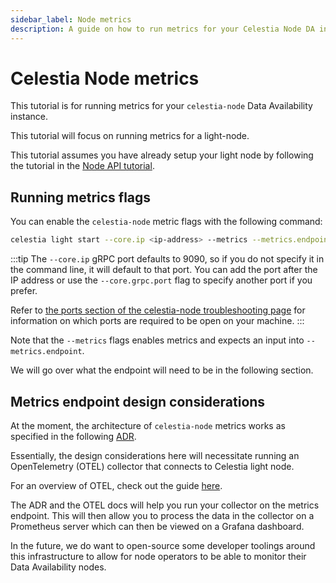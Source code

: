 ```yaml
---
sidebar_label: Node metrics
description: A guide on how to run metrics for your Celestia Node DA instance.
---
```


# Celestia Node metrics

This tutorial is for running metrics for your `celestia-node` Data
Availability instance.

This tutorial will focus on running metrics for a light-node.

This tutorial assumes you have already setup your light node
by following the tutorial in the [Node API tutorial](../developers/node-tutorial.mdx).

## Running metrics flags

You can enable the `celestia-node` metric flags with the following
command:

<!-- markdownlint-disable MD013 -->

```sh
celestia light start --core.ip <ip-address> --metrics --metrics.endpoint <ip-address:port> --p2p.network <network>
```

:::tip
The `--core.ip` gRPC port defaults to 9090,
so if you do not specify it in the command
line, it will default to that port. You can
add the port after the IP address or use the
`--core.grpc.port` flag to specify another
port if you prefer.

Refer to
[the ports section of the celestia-node troubleshooting page](../../nodes/celestia-node-troubleshooting/#ports)
for information on which ports are required to be open on your machine.
:::

<!-- markdownlint-enable MD013 -->

Note that the `--metrics` flags enables metrics and expects
an input into `--metrics.endpoint`.

We will go over what the endpoint will need to be in the following section.

## Metrics endpoint design considerations

At the moment, the architecture of `celestia-node` metrics
works as specified in the following [ADR](https://github.com/celestiaorg/celestia-node/blob/main/docs/adr/adr-010-incentivized-testnet-monitoring.md).

Essentially, the design considerations here will necessitate
running an OpenTelemetry (OTEL) collector that connects to Celestia
light node.

For an overview of OTEL, check out the guide [here](https://opentelemetry.io/docs/collector).

The ADR and the OTEL docs will help you run your collector on the metrics endpoint.
This will then allow you to process the data in the collector on a
Prometheus server which can then be viewed on a Grafana dashboard.

In the future, we do want to open-source some developer toolings around
this infrastructure to allow for node operators to be able to monitor
their Data Availability nodes.
